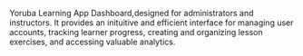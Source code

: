 Yoruba Learning App Dashboard,designed for administrators and instructors. It provides an inituitive and efficient interface for managing user accounts, tracking learner progress, creating and organizing lesson exercises, and accessing valuable analytics.
